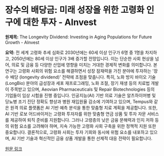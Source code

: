 # 장수의 배당금: 미래 성장을 위한 고령화 인구에 대한 투자 - AInvest

**원제목:** The Longevity Dividend: Investing in Aging Populations for Future Growth - AInvest

**요약:** 전 세계 고령화 추세 심화로 2030년에는 60세 이상 인구가 6명 중 1명을 차지하고, 2050년에는 80세 이상 인구가 3배 증가할 전망입니다. 이는 단순한 사회 현상을 넘어, 의료 및 금융 등 다양한 산업에 영향을 미치는 거대한 경제적 변화를 의미합니다.  본 연구는 고령화 사회의 위험 요소를 해결하면서 성장 잠재력을 가진 분야에 투자하는 '장수 배당 (longevity dividend)' 전략에 초점을 맞춥니다.  특히, 노화 방지 바이오 기술(LongBio) 분야의 급성장과 세포 재프로그래밍, 노화 조절, 장기 재생 등의 치료법 개발이 주목받고 있으며,  Aeovian Pharmaceuticals 및 Repair Biotechnologies 등의 기업들이 임상 시험을 진행 중입니다.  인공지능(AI) 기반 의료 기술은 알츠하이머병 및 당뇨병 조기 진단 정확도 향상과  병원 재입원율 감소에 기여하고 있으며,  Tempus와 같은 원격 의료 플랫폼은 AI 기반 예측 분석을 통한 맞춤형 치료 계획을 제공합니다.  또한, AI 기반 로보 어드바이저는 고령화 투자자를 위한 맞춤형 연금 상품 및 투자 자문 서비스를 제공하여  퇴직 준비를 지원합니다.  그러나 고령층의 낮은 금융 문해력과 인지 저하 등의 위험 요소를 고려해야 하며,  지속 가능한 고령화 사회 구축을 위한 정책적 지원 또한 중요합니다.  결론적으로, 고령화 사회는  투자 기회와 동시에 위험 요소를 내포하고 있으며,  AI 기반 기술과  혁신적인 금융 상품 개발을 통한  선제적 대응 전략이 필요합니다.

[원문 링크](https://www.ainvest.com/news/longevity-dividend-investing-aging-populations-future-growth-2507/)
